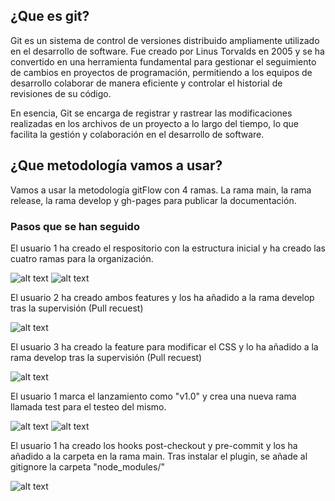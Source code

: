 <h2>¿Que es git?</h2>

Git es un sistema de control de versiones distribuido ampliamente utilizado en el desarrollo de software. Fue creado por Linus Torvalds en 2005 y se ha convertido en una herramienta fundamental para gestionar el seguimiento de cambios en proyectos de programación, permitiendo a los equipos de desarrollo colaborar de manera eficiente y controlar el historial de revisiones de su código.

En esencia, Git se encarga de registrar y rastrear las modificaciones realizadas en los archivos de un proyecto a lo largo del tiempo, lo que facilita la gestión y colaboración en el desarrollo de software.

<h2>¿Que metodología vamos a usar?</h2>

Vamos a usar la metodología gitFlow con 4 ramas. La rama main, la rama release, la rama develop y gh-pages para publicar la documentación.





<h3>Pasos que se han seguido</h3>

El usuario 1 ha creado el respositorio con la estructura inicial y ha creado las cuatro ramas para la organización.

![alt text](https://i.imgur.com/2lCqyPs.png)
![alt text](https://i.imgur.com/xPTpL1C.png)


El usuario 2 ha creado ambos features y los ha añadido a la rama develop tras la supervisión (Pull recuest)

![alt text](https://i.imgur.com/NTvltCI.png)

El usuario 3 ha creado la feature para modificar el CSS y lo ha añadido a la rama develop tras la supervisión (Pull recuest)

![alt text](https://i.imgur.com/cxD0kWz.png)

El usuario 1 marca el lanzamiento como "v1.0" y crea una nueva rama llamada test para el testeo del mismo.

![alt text](https://i.imgur.com/cXnlhAu.png)
![alt text](https://i.imgur.com/XNmgSEX.png)

El usuario 1 ha creado los hooks post-checkout y pre-commit y los ha añadido a la carpeta en la rama main. Tras instalar el plugin, se añade al gitignore la carpeta "node_modules/"

![alt text](https://i.imgur.com/XNmgSEX.png)
